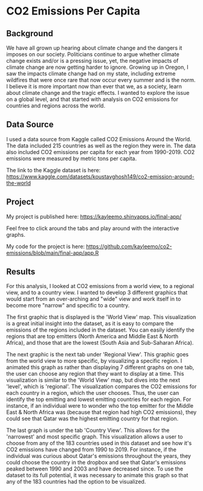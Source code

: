 # CO2 Emissions Per Capita

## Background
We have all grown up hearing about climate change and the dangers it imposes on our society. Politicians continue to argue whether climate change exists and/or is a pressing issue, yet, the negative impacts of climate change are now getting harder to ignore. Growing up in Oregon, I saw the impacts climate change had on my state, including extreme wildfires that were once rare that now occur every summer and is the norm. I believe it is more important now than ever that we, as a society, learn about climate change and the tragic effects. I wanted to explore the issue on a global level, and that started with analysis on CO2 emissions for countries and regions across the world. 

## Data Source
I used a data source from Kaggle called CO2 Emissions Around the World. The data included 215 countries as well as the region they were in. The data also included CO2 emissions per capita for each year from 1990-2019. CO2 emissions were measured by metric tons per capita.

The link to the Kaggle dataset is here: <https://www.kaggle.com/datasets/koustavghosh149/co2-emission-around-the-world>

## Project
My project is published here: <https://kayleemo.shinyapps.io/final-app/>

Feel free to click around the tabs and play around with the interactive graphs.

My code for the project is here: <https://github.com/kayleemo/co2-emissions/blob/main/final-app/app.R>

## Results
For this analysis, I looked at CO2 emissions from a world view, to a regional view, and to a country view. I wanted to develop 3 different graphics that would start from an over-arching and "wide" view and work itself in to become more "narrow" and specific to a country. 

The first graphic that is displayed is the 'World View' map. This visualization is a great initial insight into the dataset, as it is easy to compare the emissions of the regions included in the dataset. You can easily identify the regions that are top emitters (North America and Middle East & North Africa), and those that are the lowest (South Asia and Sub-Saharan Africa).

The next graphic is the next tab under 'Regional View'. This graphic goes from the world view to more specific, by visualizing a specific region. I animated this graph as rather than displaying 7 different graphs on one tab, the user can choose any region that they want to display at a time. This visualization is similar to the 'World View' map, but dives into the next 'level', which is 'regional'. The visualization compares the CO2 emissions for each country in a region, which the user chooses. Thus, the user can identify the top emitting and lowest emitting countries for each region. For instance, if an individual were to wonder who the top emitter for the Middle East & North Africa was (because that region had high CO2 emissions), they could see that Qatar was the highest emitting country for that region.

The last graph is under the tab 'Country View'. This allows for the 'narrowest' and most specific graph. This visualization allows a user to choose from any of the 183 countries used in this dataset and see how it's CO2 emissions have changed from 1990 to 2019. For instance, if the individual was curious about Qatar's emissions throughout the years, they could choose the country in the dropbox and see that Qatar's emissions peaked between 1990 and 2003 and have decreased since. To use the dataset to its full potential, it was necessary to animate this graph so that any of the 183 countries had the option to be visualized.
